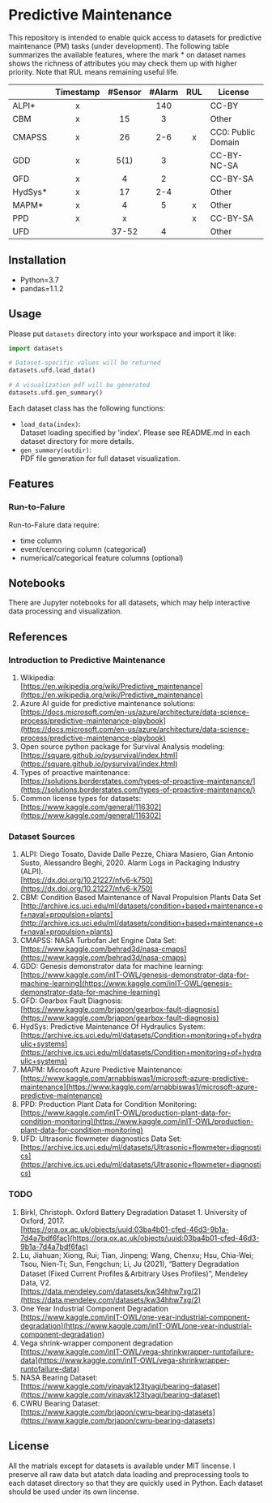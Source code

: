 # Predictive Maintenance

This repository is intended to enable quick access to datasets for predictive maintenance (PM) tasks (under development).
The following table summarizes the available features,
where the mark \* on dataset names shows
the richness of attributes you may check them up with higher priority.
Note that RUL means remaining useful life.

<!-- :white_check_mark: -->
<!-- :ballot_box_with_check: -->

<center>

| | Timestamp | #Sensor | #Alarm | RUL |　License |
| :--- | :--: | :--: | :--: | :--: | :--- |
| ALPI*     | x |  | 140 |  | CC-BY |
| CBM       | x | 15 | 3 |  | Other |
| CMAPSS    | x | 26 | 2-6 | x | CC0: Public Domain |
| GDD       | x | 5(1) | 3 |  | CC-BY-NC-SA |
| GFD       | x | 4 | 2 |  | CC-BY-SA |
| HydSys*   | x | 17 | 2-4 |  | Other |
| MAPM*     | x | 4 | 5 | x | Other |
| PPD       | x | x | | x | CC-BY-SA |
| UFD       |  | 37-52 | 4 |  | Other |

</center>

<!-- | NASA-B    |  |  |  |  | Other |
| CWRU-B    |  |  |  |  | CC-BY-SA | -->

## Installation

- Python=3.7
- pandas=1.1.2

## Usage

Please put `datasets` directory into your workspace and import it like:

```python
import datasets

# Dataset-specific values will be returned
datasets.ufd.load_data()

# A visualization pdf will be generated
datasets.ufd.gen_summary()
```

Each dataset class has the following functions:
- ```load_data(index)```:  
    Dataset loading specified by 'index'.
    Please see README.md in each dataset directory for more details.
- ```gen_summary(outdir)```:  
    PDF file generation for full dataset visualization.

## Features

### Run-to-Falure

Run-to-Falure data require:
- time column
- event/cencoring column (categorical)
- numerical/categorical feature columns (optional)

## Notebooks

There are Jupyter notebooks for all datasets,
which may help interactive data processing and visualization.


## References

### Introduction to Predictive Maintenance

1. Wikipedia:  
[https://en.wikipedia.org/wiki/Predictive_maintenance](https://en.wikipedia.org/wiki/Predictive_maintenance)
1. Azure AI guide for predictive maintenance solutions:  
[https://docs.microsoft.com/en-us/azure/architecture/data-science-process/predictive-maintenance-playbook](https://docs.microsoft.com/en-us/azure/architecture/data-science-process/predictive-maintenance-playbook)
1. Open source python package for Survival Analysis modeling:  
[https://square.github.io/pysurvival/index.html](https://square.github.io/pysurvival/index.html)
1. Types of proactive maintenance:  
[https://solutions.borderstates.com/types-of-proactive-maintenance/](https://solutions.borderstates.com/types-of-proactive-maintenance/)
1. Common license types for datasets:  
[https://www.kaggle.com/general/116302](https://www.kaggle.com/general/116302)

### Dataset Sources

1. ALPI: Diego Tosato, Davide Dalle Pezze, Chiara Masiero, Gian Antonio Susto, Alessandro Beghi, 2020. Alarm Logs in Packaging Industry (ALPI).  
[https://dx.doi.org/10.21227/nfv6-k750](https://dx.doi.org/10.21227/nfv6-k750)
1. CBM: Condition Based Maintenance of Naval Propulsion Plants Data Set  
[http://archive.ics.uci.edu/ml/datasets/condition+based+maintenance+of+naval+propulsion+plants](http://archive.ics.uci.edu/ml/datasets/condition+based+maintenance+of+naval+propulsion+plants)
1. CMAPSS: NASA Turbofan Jet Engine Data Set:  
[https://www.kaggle.com/behrad3d/nasa-cmaps](https://www.kaggle.com/behrad3d/nasa-cmaps) 
1. GDD: Genesis demonstrator data for machine learning:  
[https://www.kaggle.com/inIT-OWL/genesis-demonstrator-data-for-machine-learning](https://www.kaggle.com/inIT-OWL/genesis-demonstrator-data-for-machine-learning)
1. GFD: Gearbox Fault Diagnosis:  
[https://www.kaggle.com/brjapon/gearbox-fault-diagnosis](https://www.kaggle.com/brjapon/gearbox-fault-diagnosis)
1. HydSys: Predictive Maintenance Of Hydraulics System:  
[https://archive.ics.uci.edu/ml/datasets/Condition+monitoring+of+hydraulic+systems](https://archive.ics.uci.edu/ml/datasets/Condition+monitoring+of+hydraulic+systems)
1. MAPM: Microsoft Azure Predictive Maintenance:  
[https://www.kaggle.com/arnabbiswas1/microsoft-azure-predictive-maintenance](https://www.kaggle.com/arnabbiswas1/microsoft-azure-predictive-maintenance)
1. PPD: Production Plant Data for Condition Monitoring:  
[https://www.kaggle.com/inIT-OWL/production-plant-data-for-condition-monitoring](https://www.kaggle.com/inIT-OWL/production-plant-data-for-condition-monitoring)
1. UFD: Ultrasonic flowmeter diagnostics Data Set:  
[https://archive.ics.uci.edu/ml/datasets/Ultrasonic+flowmeter+diagnostics](https://archive.ics.uci.edu/ml/datasets/Ultrasonic+flowmeter+diagnostics)


### TODO

1. Birkl, Christoph. Oxford Battery Degradation Dataset 1. University of Oxford, 2017.  
[https://ora.ox.ac.uk/objects/uuid:03ba4b01-cfed-46d3-9b1a-7d4a7bdf6fac](https://ora.ox.ac.uk/objects/uuid:03ba4b01-cfed-46d3-9b1a-7d4a7bdf6fac)
1. Lu, Jiahuan; Xiong, Rui; Tian, Jinpeng; Wang, Chenxu; Hsu, Chia-Wei; Tsou, Nien-Ti; Sun, Fengchun; Li, Ju (2021), “Battery Degradation Dataset (Fixed Current Profiles＆Arbitrary Uses Profiles)”, Mendeley Data, V2.  
[https://data.mendeley.com/datasets/kw34hhw7xg/2](https://data.mendeley.com/datasets/kw34hhw7xg/2)
1. One Year Industrial Component Degradation  
[https://www.kaggle.com/inIT-OWL/one-year-industrial-component-degradation](https://www.kaggle.com/inIT-OWL/one-year-industrial-component-degradation)
1. Vega shrink-wrapper component degradation  
[https://www.kaggle.com/inIT-OWL/vega-shrinkwrapper-runtofailure-data](https://www.kaggle.com/inIT-OWL/vega-shrinkwrapper-runtofailure-data)
1. NASA Bearing Dataset:  
[https://www.kaggle.com/vinayak123tyagi/bearing-dataset](https://www.kaggle.com/vinayak123tyagi/bearing-dataset)
1. CWRU Bearing Dataset:  
[https://www.kaggle.com/brjapon/cwru-bearing-datasets](https://www.kaggle.com/brjapon/cwru-bearing-datasets)


## License

All the matrials except for datasets is available under MIT lincense.
I preserve all raw data but atatch data loading and preprocessing tools
to each dataset directory so that they are quickly used in Python.
Each dataset should be used under its own lincense.